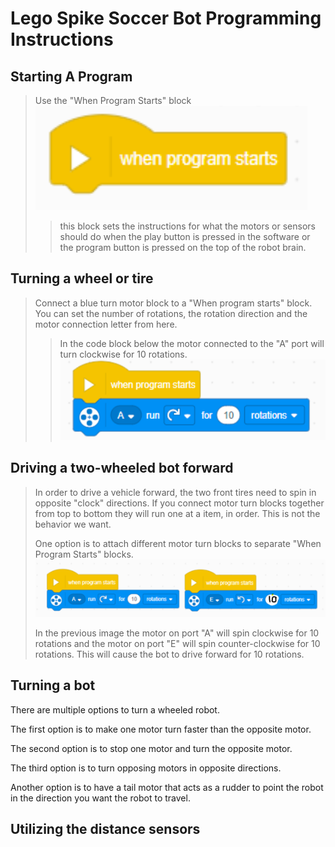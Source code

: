 # Lego Spike Soccer Bot Programming Instructions

## Starting A Program

> Use the "When Program Starts" block
> ![When Program Starts](./images/wps.png)
>
> > this block sets the instructions for what the motors or sensors should do when the play button is pressed in the software or the program button is pressed on the top of the robot brain.

## Turning a wheel or tire

> Connect a blue turn motor block to a "When program starts" block. You can set the number of rotations, the rotation direction and the motor connection letter from here.
>
> > In the code block below the motor connected to the "A" port will turn clockwise for 10 rotations.
> > ![Turn A clockwise 10 timbes](./images/a_motor_turn_clockwise_10.png)

## Driving a two-wheeled bot forward

> In order to drive a vehicle forward, the two front tires need to spin in opposite "clock" directions. If you connect motor turn blocks together from top to bottom they will run one at a item, in order. This is not the behavior we want.
>
> One option is to attach different motor turn blocks to separate "When Program Starts" blocks.
> ![Two Motor Spin Forward](./images/two_motor_spin_forward.png)
>
> In the previous image the motor on port "A" will spin clockwise for 10 rotations and the motor on port "E" will spin counter-clockwise for 10 rotations. This will cause the bot to drive forward for 10 rotations.

## Turning a bot

There are multiple options to turn a wheeled robot.

The first option is to make one motor turn faster than the opposite motor.

The second option is to stop one motor and turn the opposite motor.

The third option is to turn opposing motors in opposite directions.

Another option is to have a tail motor that acts as a rudder to point the robot in the direction you want the robot to travel.

## Utilizing the distance sensors
